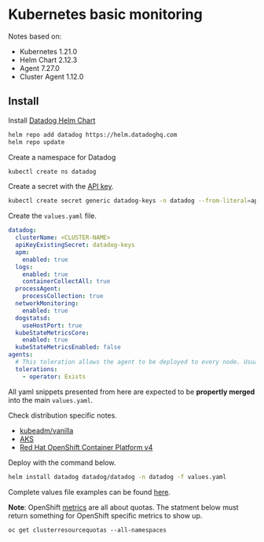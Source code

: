 # Kubernetes basic  monitoring

Notes based on:

- Kubernetes 1.21.0
- Helm Chart 2.12.3
- Agent 7.27.0
- Cluster Agent 1.12.0

## Install

Install [Datadog Helm Chart](https://github.com/DataDog/helm-charts/tree/master/charts/datadog)

```bash
helm repo add datadog https://helm.datadoghq.com
helm repo update
```

Create a namespace for Datadog

```bash
kubectl create ns datadog
```

Create a secret with the [API key](https://app.datadoghq.com/account/settings#api).

```bash
kubectl create secret generic datadog-keys -n datadog --from-literal=api-key=<API-KEY>
```

Create the `values.yaml` file.

```yaml
datadog:
  clusterName: <CLUSTER-NAME>
  apiKeyExistingSecret: datadog-keys
  apm:
    enabled: true
  logs:
    enabled: true
    containerCollectAll: true
  processAgent:
    processCollection: true
  networkMonitoring:
    enabled: true
  dogstatsd:
    useHostPort: true
  kubeStateMetricsCore:
    enabled: true
  kubeStateMetricsEnabled: false
agents:
  # This toleration allows the agent to be deployed to every node. Usually not required for managed clusters.
  tolerations:
    - operator: Exists
```

All yaml snippets presented from here are expected to be **propertly merged** into the main `values.yaml`.

Check distribution specific notes.  

- [kubeadm/vanilla](kubeadm.md)
- [AKS](aks.md)
- [Red Hat OpenShift Container Platform v4](openshift4.md)

 Deploy with the command below.

```bash
helm install datadog datadog/datadog -n datadog -f values.yaml
```

Complete values file examples can be found [here](examples).

**Note**: OpenShift [metrics](https://docs.datadoghq.com/integrations/openshift/#metrics) are all about quotas.  The statment below must return something for OpenShift specific metrics to show up.

`oc get clusterresourcequotas --all-namespaces`
